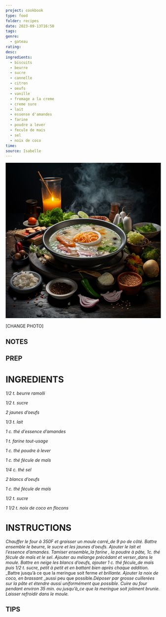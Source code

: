```yaml
---
project: cookbook
type: food
folder: recipes
date: 2023-09-13T16:50
tags: 
genre:
  - gateau
rating: 
desc: 
ingredients:
  - biscuits
  - beurre
  - sucre
  - cannelle
  - citron
  - oeufs
  - vanille
  - fromage a la creme
  - creme sure
  - lait
  - essense d'amandes
  - farine
  - poudre a lever
  - fecule de mais
  - sel
  - noix de coco
time: 
source: Isabelle
---
```


![IMAGE](_default.png)


[CHANGE PHOTO]


## NOTES




## PREP


# INGREDIENTS

_1/2 t. beurre ramolli_

_1/2 t. sucre_

_2 jaunes d’oeufs_

_1/3 t. lait_

_1 c. thé d’essence d’amandes_

_1 t. farine tout-usage_

_1 c. thé poudre à lever_

_1 c. thé fécule de maïs_

_1/4 c. thé sel_

_2 blancs d’oeufs_

_1 c. thé fécule de maïs_

_1/2 t. sucre_

_1 1/2 t. noix de coco en flocons_



# INSTRUCTIONS

_Chauffer le four à 350F et graisser un moule_
_carré_de 9 po de côté. Battre ensemble le_
_beurre, le sucre et les jaunes d’oeufs. Ajouter_
_le lait et l’essence d’amandes. Tamiser_
_ensemble_la farine , la poudre à pâte, 1c. thé_
_fécule de maïs et le sel. Ajouter au mélange_
_précédant et verser_dans le moule. Battre_
_en neige les blancs d’oeufs, ajouter 1 c. thé_
_fécule_de maïs puis 1/2 t. sucre, petit à petit_
_et en battant bien après chaque addition._
_Battre jusqu’à ce que la meringue soit ferme
_et brillante. Ajouter la noix de coco, en brassant_
_aussi peu que possible._Déposer par_
_grosse cuillerées sur la pâte et étendre aussi_
_uniformément que possible. Cuire au four_
_pendant environ 35 min. ou jusqu’à_ce que la_
_meringue soit joliment brunie. Laisser refroidir_
_dans le moule._



## TIPS



